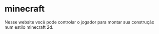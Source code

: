 # minecraft
Nesse website você pode controlar o jogador para montar sua construção num estilo minecraft 2d.
